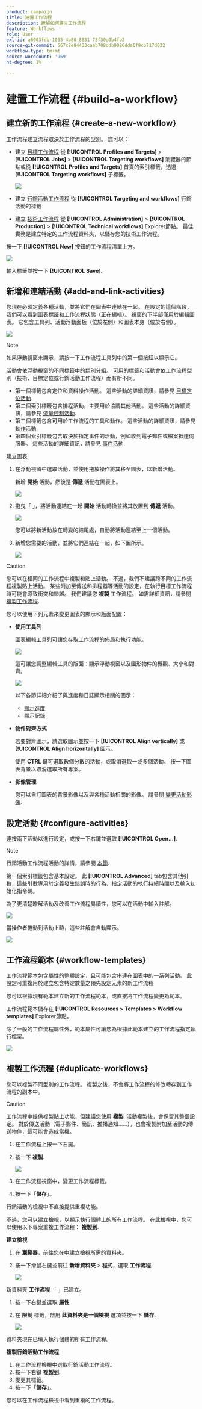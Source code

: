 ```yaml
---
product: campaign
title: 建置工作流程
description: 瞭解如何建立工作流程
feature: Workflows
role: User
exl-id: a6003fdb-1035-4b80-8831-73f30a0b4fb2
source-git-commit: 567c2e84433caab708ddb9026dda6f9cb717d032
workflow-type: tm+mt
source-wordcount: '969'
ht-degree: 1%

---
```


# 建置工作流程 {#build-a-workflow}

## 建立新的工作流程 {#create-a-new-workflow}

工作流程建立流程取決於工作流程的型別。 您可以：

* 建立 [目標工作流程](#targeting-workflows) 從 **[!UICONTROL Profiles and Targets]** > **[!UICONTROL Jobs]** > **[!UICONTROL Targeting workflows]** 瀏覽器的節點或從 **[!UICONTROL Profiles and Targets]** 首頁的索引標籤，透過 **[!UICONTROL Targeting workflows]** 子標籤。

  ![](assets/create-targeting-wf.png)

* 建立 [行銷活動工作流程](#campaign-workflows) 從 **[!UICONTROL Targeting and workflows]** 行銷活動的標籤

* 建立 [技術工作流程](#technical-workflows) 從 **[!UICONTROL Administration]** > **[!UICONTROL Production]** > **[!UICONTROL Technical workflows]** Explorer節點。 最佳實務是建立特定的工作流程資料夾，以儲存您的技術工作流程。

按一下 **[!UICONTROL New]** 按鈕的工作流程清單上方。

![](assets/create_a_wf_icon.png)

輸入標籤並按一下 **[!UICONTROL Save]**.

## 新增和連結活動 {#add-and-link-activities}

您現在必須定義各種活動，並將它們在圖表中連結在一起。 在設定的這個階段，我們可以看到圖表標籤和工作流程狀態（正在編輯）。 視窗的下半部僅用於編輯圖表。 它包含工具列、活動浮動面板（位於左側）和圖表本身（位於右側）。

![](assets/new-workflow-2.png)

>[!NOTE]
>
>如果浮動視窗未顯示，請按一下工作流程工具列中的第一個按鈕以顯示它。

活動會依浮動視窗的不同標籤中的類別分組。 可用的標籤和活動會依工作流程型別（技術、目標定位或行銷活動工作流程）而有所不同。

* 第一個標籤包含定位和資料操作活動。 這些活動的詳細資訊，請參見 [目標定位活動](targeting-activities.md).
* 第二個索引標籤包含排程活動，主要用於協調其他活動。 這些活動的詳細資訊，請參見 [流量控制活動](flow-control-activities.md).
* 第三個標籤包含可用於工作流程的工具和動作。 這些活動的詳細資訊，請參見 [動作活動](action-activities.md).
* 第四個索引標籤包含取決於指定事件的活動，例如收到電子郵件或檔案抵達伺服器。 這些活動的詳細資訊，請參見 [事件活動](event-activities.md).

建立圖表

1. 在浮動視窗中選取活動，並使用拖放操作將其移至圖表，以新增活動。

   新增 **開始** 活動，然後是 **傳遞** 活動在圖表上。

   ![](assets/new-workflow-3.png)

1. 拖曳「 」，將活動連結在一起 **開始** 活動轉換並將其放置到 **傳遞** 活動。

   ![](assets/new-workflow-4.png)

   您可以將新活動放在轉變的結尾處，自動將活動連結至上一個活動。

1. 新增您需要的活動，並將它們連結在一起，如下圖所示。

   ![](assets/new-workflow-5.png)

>[!CAUTION]
>
>您可以在相同的工作流程中複製和貼上活動。 不過，我們不建議跨不同的工作流程複製貼上活動。 某些附加至傳送和排程器等活動的設定，在執行目標工作流程時可能會導致衝突和錯誤。 我們建議您  **複製** 工作流程。 如需詳細資訊，請參閱 [複製工作流程](#duplicate-workflows).

您可以使用下列元素來變更圖表的顯示和版面配置：

* **使用工具列**

  圖表編輯工具列可讓您存取工作流程的佈局和執行功能。

  ![](assets/wf-toolbar.png)

  這可讓您調整編輯工具的版面：顯示浮動視窗以及圖形物件的概觀、大小和對齊。

  ![](assets/s_user_segmentation_toolbar.png)

  以下各節詳細介紹了與進度和日誌顯示相關的圖示：

   * [顯示進度](monitor-workflow-execution.md#displaying-progress)
   * [顯示記錄](monitor-workflow-execution.md#displaying-logs)

* **物件對齊方式**

  若要對齊圖示，請選取圖示並按一下 **[!UICONTROL Align vertically]** 或 **[!UICONTROL Align horizontally]** 圖示。

  使用 **CTRL** 鍵可選取數個分散的活動，或取消選取一或多個活動。 按一下圖表背景以取消選取所有專案。

* **影像管理**

  您可以自訂圖表的背景影像以及與各種活動相關的影像。 請參閱 [變更活動影像](change-activity-images.md).

## 設定活動 {#configure-activities}

連按兩下活動以進行設定，或按一下右鍵並選取 **[!UICONTROL Open...]**.

>[!NOTE]
>
>行銷活動工作流程活動的詳情，請參閱 [本節](activities.md).

第一個索引標籤包含基本設定。 此 **[!UICONTROL Advanced]** tab包含其他引數，這些引數專用於定義發生錯誤時的行為、指定活動的執行持續時間以及輸入初始化指令碼。

為了更清楚瞭解活動及改善工作流程易讀性，您可以在活動中輸入註解。

![](assets/example1-comment.png)

當操作者捲動到活動上時，這些註解會自動顯示。

![](assets/example2-comment.png)


## 工作流程範本 {#workflow-templates}

工作流程範本包含屬性的整體設定，且可能包含串連在圖表中的一系列活動。 此設定可重複用於建立包含特定數量之預先設定元素的新工作流程

您可以根據現有範本建立新的工作流程範本，或直接將工作流程變更為範本。

工作流程範本儲存在 **[!UICONTROL Resources > Templates > Workflow templates]** Explorer節點。

除了一般的工作流程屬性外，範本屬性可讓您為根據此範本建立的工作流程指定執行檔案。

![](assets/wf-template-properties.png)

## 複製工作流程 {#duplicate-workflows}

您可以複製不同型別的工作流程。 複製之後，不會將工作流程的修改轉存到工作流程的副本中。

>[!CAUTION]
>
>工作流程中提供複製貼上功能，但建議您使用 **複製**. 活動複製後，會保留其整個設定。 對於傳送活動（電子郵件、簡訊、推播通知……），也會複製附加至活動的傳送物件，這可能會造成當機。

1. 在工作流程上按一下右鍵。
1. 按一下 **複製**.

   ![](assets/duplicate-workflows.png)

1. 在工作流程視窗中，變更工作流程標籤。
1. 按一下「**儲存**」。

行銷活動的檢視中不直接提供重複功能。

不過，您可以建立檢視，以顯示執行個體上的所有工作流程。 在此檢視中，您可以使用以下專案重複工作流程： **複製到**.

**建立檢視**

1. 在 **瀏覽器**，前往您在中建立檢視所需的資料夾。
1. 按一下滑鼠右鍵並前往 **新增資料夾** > **程式**，選取 **工作流程**.

   ![](assets/add-new-folder-workflows.png)

新資料夾 **工作流程** 「 」已建立。

1. 按一下右鍵並選取 **屬性**.
1. 在 **限制** 標籤，啟用 **此資料夾是一個檢視** 選項並按一下 **儲存**.

   ![](assets/folder-is-a-view.png)

資料夾現在已填入執行個體的所有工作流程。

**複製行銷活動工作流程**

1. 在工作流程檢視中選取行銷活動工作流程。
1. 按一下右鍵 **複製到**.
1. 變更其標籤。
1. 按一下「**儲存**」。

您可以在工作流程檢視中看到重複的工作流程。
